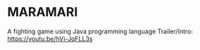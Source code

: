 # MARAMARI
A fighting game using Java programming language
Trailer/Intro: https://youtu.be/hVi-JqFLL3s

